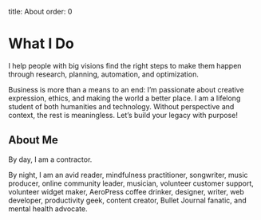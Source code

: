 title: About
order: 0

# What I Do

I help people with big visions find the right steps to make them happen through research, planning, automation, and optimization.

Business is more than a means to an end: I’m passionate about creative expression, ethics, and making the world a better place. I am a lifelong student of both humanities and technology. Without perspective and context, the rest is meaningless. Let’s build your legacy with purpose!

## About Me

By day, I am a contractor.

By night, I am an avid reader, mindfulness practitioner, songwriter, music producer, online community leader, musician, volunteer customer support, volunteer widget maker, AeroPress coffee drinker, designer, writer, web developer, productivity geek, content creator, Bullet Journal fanatic, and mental health advocate.
